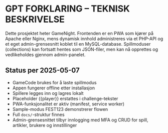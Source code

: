 # GPT FORKLARING – TEKNISK BESKRIVELSE

Dette prosjektet heter GameNight. Frontenden er en PWA som kjører på Apache eller Nginx, mens dynamisk innhold administreres via et PHP-API og et eget admin-grensesnitt koblet til en MySQL-database. Spillmoduser (collections) kan fortsatt hentes som JSON-filer, men kan nå opprettes og vedlikeholdes gjennom admin-panelet.

## Status per 2025-05-07
- GameCode brukes for å laste spillmodus
- Appen fungerer offline etter installasjon
- Spillere legges inn og lagres lokalt
- Placeholder {{player}} erstattes i challenge-tekster
- PWA-funksjonalitet er aktiv (manifest, service worker)
- Sample-modus FEST123 demonstrerer flowen
- Full `docs/`-struktur finnes
- Admin-grensesnittet tilbyr innlogging med MFA og CRUD for spill, artikler, brukere og innstillinger
